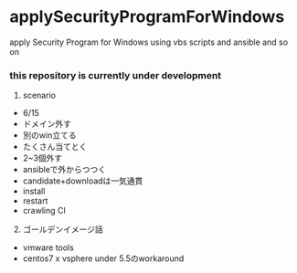 # applySecurityProgramForWindows
apply Security Program for Windows using vbs scripts and ansible and so on

### this repository is currently under development

1. scenario

+ 6/15  
+ ドメイン外す  
+ 別のwin立てる  
+ たくさん当てとく
+ 2~3個外す
+ ansibleで外からつつく
+ candidate+downloadは一気通貫
+ install
+ restart
+ crawling CI
  
2. ゴールデンイメージ話
+ vmware tools
+ centos7 x vsphere under 5.5のworkaround
